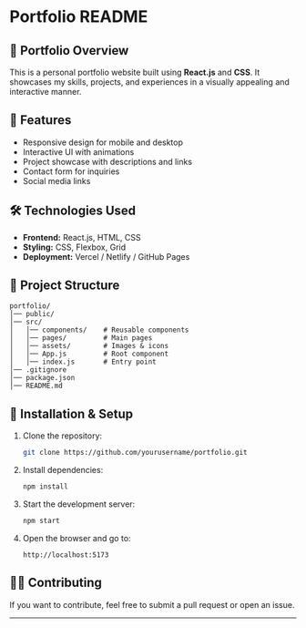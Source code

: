 # Portfolio README

## 🚀 Portfolio Overview
This is a personal portfolio website built using **React.js** and **CSS**. It showcases my skills, projects, and experiences in a visually appealing and interactive manner.

## 📌 Features
- Responsive design for mobile and desktop
- Interactive UI with animations
- Project showcase with descriptions and links
- Contact form for inquiries
- Social media links

## 🛠️ Technologies Used
- **Frontend:** React.js, HTML, CSS
- **Styling:** CSS, Flexbox, Grid
- **Deployment:** Vercel / Netlify / GitHub Pages

## 📂 Project Structure
```
portfolio/
│── public/
│── src/
│   │── components/    # Reusable components
│   │── pages/         # Main pages
│   │── assets/        # Images & icons
│   │── App.js         # Root component
│   │── index.js       # Entry point
│── .gitignore
│── package.json
│── README.md
```

## 🔧 Installation & Setup
1. Clone the repository:
   ```sh
   git clone https://github.com/yourusername/portfolio.git
   ```
2. Install dependencies:
   ```sh
   npm install
   ```
3. Start the development server:
   ```sh
   npm start
   ```
4. Open the browser and go to:
   ```
   http://localhost:5173
   ```

## 👨‍💻 Contributing
If you want to contribute, feel free to submit a pull request or open an issue.


---


